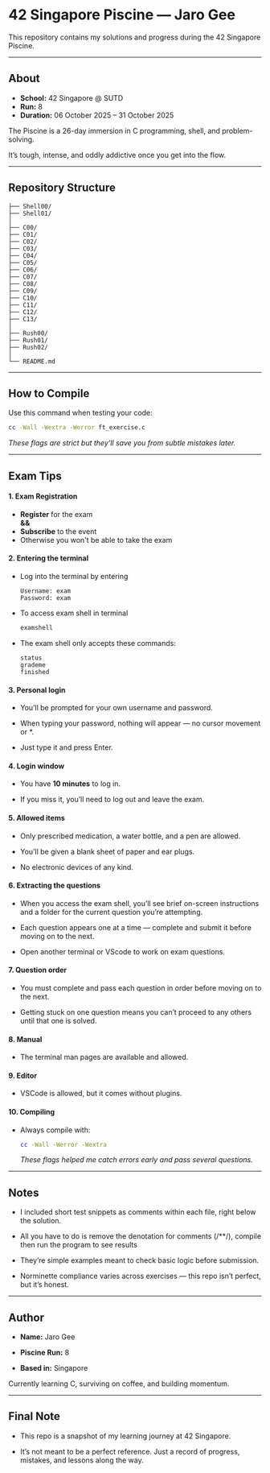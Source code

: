 # 42 Singapore Piscine — Jaro Gee


This repository contains my solutions and progress during the 42 Singapore Piscine.


---


## About


- **School:** 42 Singapore @ SUTD  
- **Run:** 8  
- **Duration:** 06 October 2025 – 31 October 2025  


The Piscine is a 26-day immersion in C programming, shell, and problem-solving.

It’s tough, intense, and oddly addictive once you get into the flow.


---


## Repository Structure  


```
├── Shell00/
├── Shell01/
│
├── C00/
├── C01/
├── C02/
├── C03/
├── C04/
├── C05/
├── C06/
├── C07/
├── C08/
├── C09/
├── C10/
├── C11/
├── C12/
├── C13/
│
├── Rush00/
├── Rush01/
├── Rush02/
│
└── README.md
```  


---


## How to Compile


Use this command when testing your code:

```bash
cc -Wall -Wextra -Werror ft_exercise.c
```
*These flags are strict but they’ll save you from subtle mistakes later.*


---


## Exam Tips  


#### 1. Exam Registration

   - **Register** for the exam  
      **&&**
   - **Subscribe** to the event  
   - Otherwise you won't be able to take the exam  
   

#### 2. Entering the terminal    


   - Log into the terminal by entering  
     ```yami
     Username: exam
     Password: exam
     ```
     
   - To access exam shell in terminal  
     ```bash
     examshell
     ```
     
   - The exam shell only accepts these commands:
     ```yami
     status
     grademe
     finished
     ```
     

#### 3. Personal login  


   - You’ll be prompted for your own username and password.  

   - When typing your password, nothing will appear — no cursor movement or *.  

   - Just type it and press Enter.  


#### 4. Login window  


   - You have **10 minutes** to log in.  

   - If you miss it, you’ll need to log out and leave the exam.  


#### 5. Allowed items  


   - Only prescribed medication, a water bottle, and a pen are allowed.  

   - You’ll be given a blank sheet of paper and ear plugs.  

   - No electronic devices of any kind.  


#### 6. Extracting the questions  


   - When you access the exam shell, you’ll see brief on-screen instructions
     and a folder for the current question you’re attempting.
   
   - Each question appears one at a time — complete and submit it before moving on to the next.

   - Open another terminal or VScode to work on exam questions.


#### 7. Question order  


   - You must complete and pass each question in order before moving on to the next.

   - Getting stuck on one question means you can’t proceed to any others until that one is solved.


#### 8. Manual  


   - The terminal man pages are available and allowed.  


#### 9. Editor  


   - VSCode is allowed, but it comes without plugins.  


#### 10. Compiling  


   - Always compile with:  
      ```bash
      cc -Wall -Werror -Wextra
      ```  
      *These flags helped me catch errors early and pass several questions.*  


---


## Notes


   - I included short test snippets as comments within each file, right below the solution.

   - All you have to do is remove the denotation for comments (/**/), compile then run the program to see results

   - They’re simple examples meant to check basic logic before submission.

   - Norminette compliance varies across exercises — this repo isn’t perfect, but it’s honest.


---


## Author


   - **Name:** Jaro Gee

   - **Piscine Run:** 8

   - **Based in:** Singapore

   Currently learning C, surviving on coffee, and building momentum.


---


## Final Note


   - This repo is a snapshot of my learning journey at 42 Singapore.

   - It’s not meant to be a perfect reference. Just a record of progress, mistakes, and lessons along the way.